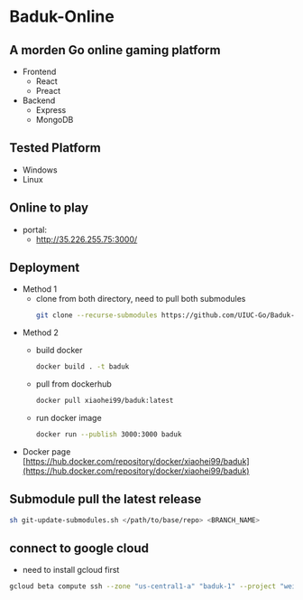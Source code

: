 # Baduk-Online
## A morden Go online gaming platform
- Frontend 
    - React
    - Preact
- Backend 
    - Express  
    - MongoDB

## Tested Platform
- Windows
- Linux

## Online to play
- portal:
    - http://35.226.255.75:3000/

## Deployment
- Method 1
    - clone from both directory, need to pull both submodules
        ```bash
        git clone --recurse-submodules https://github.com/UIUC-Go/Baduk-Online.git
        ```
- Method 2
    - build docker 
        ```bash
        docker build . -t baduk
        ```
    
    - pull from dockerhub
        ```bash
        docker pull xiaohei99/baduk:latest
        ```
      
    - run docker image
        ```bash
        docker run --publish 3000:3000 baduk
        ```
- Docker page
[https://hub.docker.com/repository/docker/xiaohei99/baduk](https://hub.docker.com/repository/docker/xiaohei99/baduk)

## Submodule pull the latest release
```bash
sh git-update-submodules.sh </path/to/base/repo> <BRANCH_NAME>
```
## connect to google cloud
- need to install gcloud first
```bash
gcloud beta compute ssh --zone "us-central1-a" "baduk-1" --project "weighty-works-296118"
```